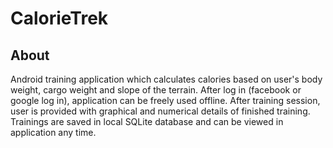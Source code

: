 # CalorieTrek

## About

Android training application which calculates calories based on user's body weight, cargo weight and slope of the terrain. After log in (facebook or google log in), application can be freely used offline. After training session, user is provided with graphical and numerical details of finished training. Trainings are saved in local SQLite database and can be viewed in application any time. 
